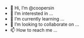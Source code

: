 - 👋 Hi, I’m @coopersin
- 👀 I’m interested in ...
- 🌱 I’m currently learning ...
- 💞️ I’m looking to collaborate on ...
- 📫 How to reach me ...

<!---
coopersin/coopersin is a ✨ special ✨ repository because its `README.md` (this file) appears on your GitHub profile.
You can click the Preview link to take a look at your changes.
--->
